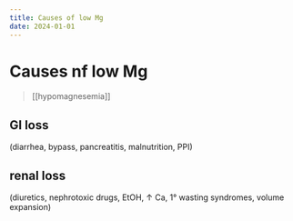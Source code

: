 ```yaml
---
title: Causes of low Mg
date: 2024-01-01
---
```


# Causes nf low Mg

> [[hypomagnesemia]]

## GI loss

(diarrhea,
bypass,
pancreatitis,
malnutrition,
PPI)

## renal loss

(diuretics, nephrotoxic drugs, EtOH, ↑ Ca, 1° wasting syndromes, volume expansion)

